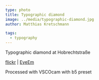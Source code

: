 ```yaml
---
type: photo
title: Typographic diamond
image: ../media/typographic-diamond.jpg
author: Matthias Kretschmann

tags:
  - typography
---
```


Typographic diamond at Hobrechtstraße

[flickr](https://www.flickr.com/photos/krema/13229327324/) | [EyeEm](http://www.eyeem.com/p/32659836)

Processed with VSCOcam with b5 preset
